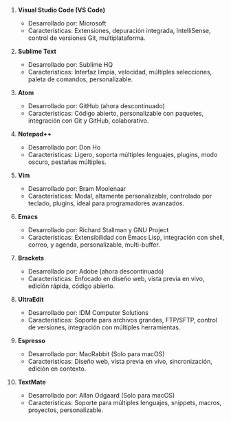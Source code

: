 1. **Visual Studio Code (VS Code)**
   - Desarrollado por: Microsoft
   - Características: Extensiones, depuración integrada, IntelliSense, control de versiones Git, multiplataforma.

2. **Sublime Text**
   - Desarrollado por: Sublime HQ
   - Características: Interfaz limpia, velocidad, múltiples selecciones, paleta de comandos, personalizable.

3. **Atom**
   - Desarrollado por: GitHub (ahora descontinuado)
   - Características: Código abierto, personalizable con paquetes, integración con Git y GitHub, colaborativo.

4. **Notepad++**
   - Desarrollado por: Don Ho
   - Características: Ligero, soporta múltiples lenguajes, plugins, modo oscuro, pestañas múltiples.

5. **Vim**
   - Desarrollado por: Bram Moolenaar
   - Características: Modal, altamente personalizable, controlado por teclado, plugins, ideal para programadores avanzados.

6. **Emacs**
   - Desarrollado por: Richard Stallman y GNU Project
   - Características: Extensibilidad con Emacs Lisp, integración con shell, correo, y agenda, personalizable, multi-buffer.

7. **Brackets**
   - Desarrollado por: Adobe (ahora descontinuado)
   - Características: Enfocado en diseño web, vista previa en vivo, edición rápida, código abierto.

8. **UltraEdit**
   - Desarrollado por: IDM Computer Solutions
   - Características: Soporte para archivos grandes, FTP/SFTP, control de versiones, integración con múltiples herramientas.

9. **Espresso**
   - Desarrollado por: MacRabbit (Solo para macOS)
   - Características: Diseño web, vista previa en vivo, sincronización, edición en contexto.

10. **TextMate**
    - Desarrollado por: Allan Odgaard (Solo para macOS)
    - Características: Soporte para múltiples lenguajes, snippets, macros, proyectos, personalizable.

